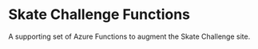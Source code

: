 # Skate Challenge Functions

A supporting set of Azure Functions to augment the Skate Challenge site.
